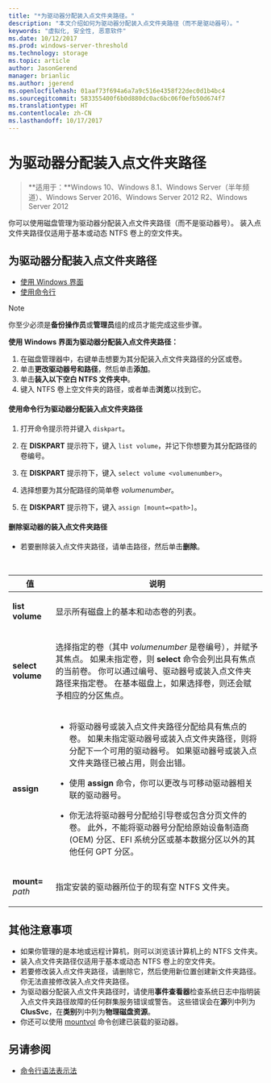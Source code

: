```yaml
---
title: "*为驱动器分配装入点文件夹路径。"
description: "本文介绍如何为驱动器分配装入点文件夹路径（而不是驱动器号）。"
keywords: "虚拟化, 安全性, 恶意软件"
ms.date: 10/12/2017
ms.prod: windows-server-threshold
ms.technology: storage
ms.topic: article
author: JasonGerend
manager: brianlic
ms.author: jgerend
ms.openlocfilehash: 01aaf73f694a6a7a9c516e4358f22dec0d1b4bc4
ms.sourcegitcommit: 583355400f6b0d880dc0ac6bc06f0efb50d674f7
ms.translationtype: HT
ms.contentlocale: zh-CN
ms.lasthandoff: 10/17/2017
---
```

# <a name="assign-a-mount-point-folder-path-to-a-drive"></a>为驱动器分配装入点文件夹路径

> **适用于：**Windows 10、Windows 8.1、Windows Server（半年频道）、Windows Server 2016、Windows Server 2012 R2、Windows Server 2012

你可以使用磁盘管理为驱动器分配装入点文件夹路径（而不是驱动器号）。 装入点文件夹路径仅适用于基本或动态 NTFS 卷上的空文件夹。

## <a name="assigning-a-mount-point-folder-path-to-a-drive"></a>为驱动器分配装入点文件夹路径

-   [使用 Windows 界面](#BKMK_WINUI)
-   [使用命令行](#BKMK_CMD)

> [!NOTE]
> 你至少必须是**备份操作员**或**管理员**组的成员才能完成这些步骤。

**使用 Windows 界面为驱动器分配装入点文件夹路径：**
<a id="BKMK_WINUI"></a>

1.  在磁盘管理器中，右键单击想要为其分配装入点文件夹路径的分区或卷。 
2. 单击**更改驱动器号和路径**，然后单击**添加**。 
3. 单击**装入以下空白 NTFS 文件夹中**。
4. 键入 NTFS 卷上空文件夹的路径，或者单击**浏览**以找到它。

<a id="BKMK_CMD"></a>
#### <a name="to-assign-a-mount-point-folder-path-to-a-drive-using-a-command-line"></a>使用命令行为驱动器分配装入点文件夹路径
1.  打开命令提示符并键入 `diskpart`。

2.  在 **DISKPART** 提示符下，键入 `list volume`，并记下你想要为其分配路径的卷编号。

3.  在 **DISKPART** 提示符下，键入 `select volume <volumenumber>`。 

4. 选择想要为其分配路径的简单卷 *volumenumber*。

5.  在 **DISKPART** 提示符下，键入 `assign [mount=<path>]`。

#### <a name="to-remove-a-mount-point-folder-path-to-a-drive"></a>删除驱动器的装入点文件夹路径

-   若要删除装入点文件夹路径，请单击路径，然后单击**删除**。

<br />

| 值 | 说明 |
| --- | --- |
| <p>**list volume**</p> | <p>显示所有磁盘上的基本和动态卷的列表。</p> |
| <p>**select volume**</p>        | <p>选择指定的卷（其中 <em>volumenumber</em> 是卷编号），并赋予其焦点。 如果未指定卷，则 **select** 命令会列出具有焦点的当前卷。 你可以通过编号、驱动器号或装入点文件夹路径来指定卷。 在基本磁盘上，如果选择卷，则还会赋予相应的分区焦点。</p>|
| <p>**assign**</p> | <p><ul><li> 将驱动器号或装入点文件夹路径分配给具有焦点的卷。 如果未指定驱动器号或装入点文件夹路径，则将分配下一个可用的驱动器号。 如果驱动器号或装入点文件夹路径已被占用，则会出错。</li> </p> <p><li>使用 **assign** 命令，你可以更改与可移动驱动器相关联的驱动器号。</li> </p><p><li> 你无法将驱动器号分配给引导卷或包含分页文件的卷。 此外，不能将驱动器号分配给原始设备制造商 (OEM) 分区、EFI 系统分区或基本数据分区以外的其他任何 GPT 分区。</p></li></ul> |
| <p>**mount=** <em>path</em></p> | <p>指定安装的驱动器所位于的现有空 NTFS 文件夹。</p>  |

## <a name="additional-considerations"></a>其他注意事项

-   如果你管理的是本地或远程计算机，则可以浏览该计算机上的 NTFS 文件夹。
-   装入点文件夹路径仅适用于基本或动态 NTFS 卷上的空文件夹。
-   若要修改装入点文件夹路径，请删除它，然后使用新位置创建新文件夹路径。 你无法直接修改装入点文件夹路径。
-   为驱动器分配装入点文件夹路径时，请使用**事件查看器**检查系统日志中指明装入点文件夹路径故障的任何群集服务错误或警告。 这些错误会在**源**列中列为 **ClusSvc**，在**类别**列中列为**物理磁盘资源**。
-   你还可以使用 [mountvol](http://go.microsoft.com/fwlink/?linkid=64111) 命令创建已装载的驱动器。

## <a name="see-also"></a>另请参阅
-   [命令行语法表示法](https://technet.microsoft.com/library/cc742449(v=ws.11).aspx)


